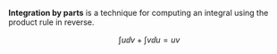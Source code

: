 **Integration by parts** is a technique for computing an integral using the product rule in reverse.

$$
\int u \dd{v} + \int v \dd{u}  = uv
$$
